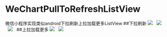 # WeChartPullToRefreshListView
微信小程序实现类似android下拉刷新上拉加载更多ListView
##下拉刷新
![](https://github.com/congxc/WeChartPullToRefreshListView/images/下拉刷新.png)  
![](https://github.com/congxc/WeChartPullToRefreshListView/images/释放立即刷新.png)  
![](https://github.com/congxc/WeChartPullToRefreshListView/images/正在刷新.png)  
##上拉加载更多
![](https://github.com/congxc/WeChartPullToRefreshListView/images/释放加载更多.png)  
![](https://github.com/congxc/WeChartPullToRefreshListView/images/正在加载更多.png)  
